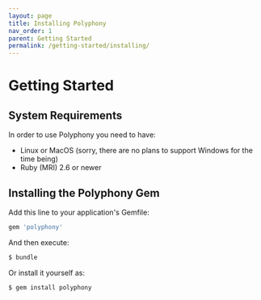 ```yaml
---
layout: page
title: Installing Polyphony
nav_order: 1
parent: Getting Started
permalink: /getting-started/installing/
---
```

# Getting Started

## System Requirements

In order to use Polyphony you need to have:

- Linux or MacOS (sorry, there are no plans to support Windows for the time
  being)
- Ruby (MRI) 2.6 or newer

## Installing the Polyphony Gem

Add this line to your application's Gemfile:

```ruby
gem 'polyphony'
```

And then execute:

```bash
$ bundle
```

Or install it yourself as:

```bash
$ gem install polyphony
```
